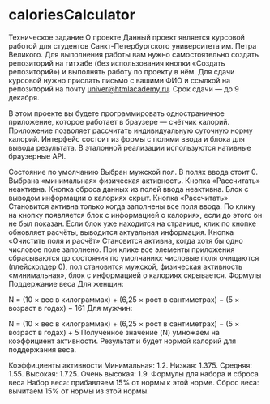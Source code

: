 # caloriesCalculator
Техническое задание
О проекте
Данный проект является курсовой работой для студентов Санкт-Петербургского университета им. Петра Великого. Для выполнения работы вам нужно самостоятельно создать репозиторий на гитхабе (без использования кнопки «Создать репозиторий») и выполнять работу по проекту в нём. Для сдачи курсовой нужно прислать письмо с вашими ФИО и ссылкой на репозиторий на почту univer@htmlacademy.ru. Срок сдачи — до 9 декабря.

В этом проекте вы будете программировать одностраничное приложение, которое работает в браузере — счётчик калорий. Приложение позволяет рассчитать индивидуальную суточную норму калорий. Интерфейс состоит из формы с полями ввода и блока для вывода результата. В эталонной реализации используются нативные браузерные API.

Состояние по умолчанию
Выбран мужской пол.
В полях ввода стоит 0.
Выбрана «минимальная» физическая активность.
Кнопка «Рассчитать» неактивна.
Кнопка сброса данных из полей ввода неактивна.
Блок с выводом информации о калориях скрыт.
Кнопка «Рассчитать»
Становится активна только когда заполнены все поля ввода.
По клику на кнопку появляется блок с информацией о калориях, если до этого он не был показан. Если блок уже находится на странице, клик по кнопке обновляет расчёты, выводится актуальная информация.
Кнопка «Очистить поля и расчёт»
Становится активна, когда хотя бы одно числовое поле заполнено.
При клике все элементы приложения сбрасываются до состояния по умолчанию: числовые поля очищаются (плейсхолдер 0), пол становится мужской, физическая активность «минимальная», блок с информацией о калориях скрывается.
Формулы
Поддержание веса
Для женщин:

N = (10 × вес в килограммах) + (6,25 × рост в сантиметрах) − (5 × возраст в годах) − 161
Для мужчин:

N = (10 × вес в килограммах) + (6,25 × рост в сантиметрах) − (5 × возраст в годах) + 5
Полученное значение (N) умножаем на коэффициент активности. Результат и будет нормой калорий для поддержания веса.

Коэффициенты активности
Минимальная: 1.2.
Низкая: 1.375.
Средняя: 1.55.
Высокая: 1.725.
Очень высокая: 1.9.
Формулы для набора и сброса веса
Набор веса: прибавляем 15% от нормы к этой норме.
Сброс веса: вычитаем 15% от нормы из этой нормы.
